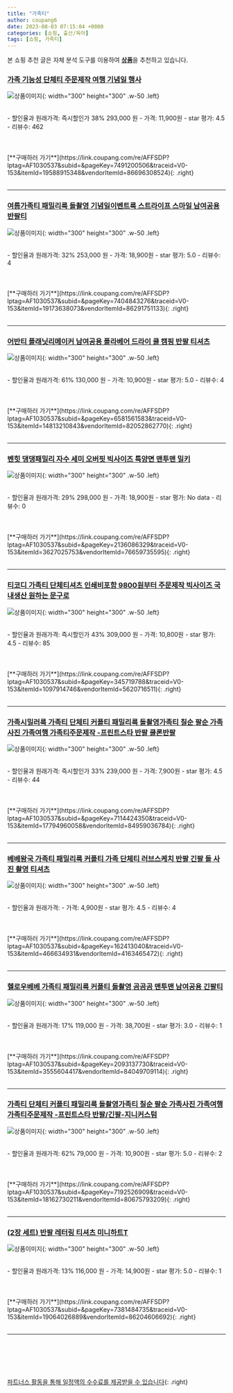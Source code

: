 ```yaml
---
title: "가족티"
author: coupang6
date: 2023-08-03 07:15:04 +0800
categories: [쇼핑, 출산/육아]
tags: [쇼핑, 가족티]
---
```


본 쇼핑 추천 글은 자체 분석 도구를 이용하여 [**상품**](https://link.coupang.com/a/bao1ui)을 추천하고 있습니다.

### [가족 기능성 단체티 주문제작 여행 기념일 행사](https://link.coupang.com/re/AFFSDP?lptag=AF1030537&subid=&pageKey=7491200506&traceid=V0-153&itemId=19588915348&vendorItemId=86696308524)

![상품이미지](https://thumbnail10.coupangcdn.com/thumbnails/remote/230x230ex/image/vendor_inventory/eaf4/2a8dae67822b8e6cfa23d4b670313270a70edf74321ef52290e8f46febb2.jpg){: width="300" height="300" .w-50 .left}


<br>
- 할인율과 원래가격: 즉시할인가 38%  293,000   원
- 가격: 11,900원
- star 평가: 4.5
- 리뷰수: 462
<br>
<br>
<br>
<br>
[**구매하러 가기**](https://link.coupang.com/re/AFFSDP?lptag=AF1030537&subid=&pageKey=7491200506&traceid=V0-153&itemId=19588915348&vendorItemId=86696308524){: .right}
<br>
<br>

---

### [여름가족티 패밀리룩 돌촬영 기념일이벤트룩 스트라이프 스마일 남여공용 반팔티](https://link.coupang.com/re/AFFSDP?lptag=AF1030537&subid=&pageKey=7404843276&traceid=V0-153&itemId=19173638073&vendorItemId=86291751133)

![상품이미지](https://thumbnail8.coupangcdn.com/thumbnails/remote/230x230ex/image/vendor_inventory/5c79/77bfd5bccaa5e182e43771606fc5b1a2121acb9fe7fff71d570541515e0a.jpg){: width="300" height="300" .w-50 .left}


<br>
- 할인율과 원래가격: 32%  253,000   원
- 가격: 18,900원
- star 평가: 5.0
- 리뷰수: 4
<br>
<br>
<br>
<br>
[**구매하러 가기**](https://link.coupang.com/re/AFFSDP?lptag=AF1030537&subid=&pageKey=7404843276&traceid=V0-153&itemId=19173638073&vendorItemId=86291751133){: .right}
<br>
<br>

---

### [어반티 플래닛리메이커 남여공용 폴라베어 드라이 쿨 캠핑 반팔 티셔츠](https://link.coupang.com/re/AFFSDP?lptag=AF1030537&subid=&pageKey=6581561583&traceid=V0-153&itemId=14813210843&vendorItemId=82052862770)

![상품이미지](https://thumbnail9.coupangcdn.com/thumbnails/remote/230x230ex/image/retail/images/1768885063188191-5cf39e23-ecd8-4897-91ea-62c4d74e61f0.jpg){: width="300" height="300" .w-50 .left}


<br>
- 할인율과 원래가격: 61%  130,000   원
- 가격: 10,900원
- star 평가: 5.0
- 리뷰수: 4
<br>
<br>
<br>
<br>
[**구매하러 가기**](https://link.coupang.com/re/AFFSDP?lptag=AF1030537&subid=&pageKey=6581561583&traceid=V0-153&itemId=14813210843&vendorItemId=82052862770){: .right}
<br>
<br>

---

### [벤힛 댕댕패밀리 자수 세미 오버핏 빅사이즈 특양면 맨투맨 밀키](https://link.coupang.com/re/AFFSDP?lptag=AF1030537&subid=&pageKey=2136086329&traceid=V0-153&itemId=3627025753&vendorItemId=76659735595)

![상품이미지](https://thumbnail6.coupangcdn.com/thumbnails/remote/230x230ex/image/vendor_inventory/8b49/8a35cfd89c0784daf5c5355e9aff27813d75198e38d0fbd5d5008d33c25f.jpg){: width="300" height="300" .w-50 .left}


<br>
- 할인율과 원래가격: 29%  298,000   원
- 가격: 18,900원
- star 평가: No data
- 리뷰수: 0
<br>
<br>
<br>
<br>
[**구매하러 가기**](https://link.coupang.com/re/AFFSDP?lptag=AF1030537&subid=&pageKey=2136086329&traceid=V0-153&itemId=3627025753&vendorItemId=76659735595){: .right}
<br>
<br>

---

### [티코디 가족티 단체티셔츠 인쇄비포함 9800원부터 주문제작 빅사이즈 국내생산 원하는 문구로](https://link.coupang.com/re/AFFSDP?lptag=AF1030537&subid=&pageKey=345719788&traceid=V0-153&itemId=1097914746&vendorItemId=5620716511)

![상품이미지](https://thumbnail8.coupangcdn.com/thumbnails/remote/230x230ex/image/vendor_inventory/c29c/f6a8a9956a1a3c353a5151c50deb97a4ffa3572af3a1f1d7dba28476e9b9.jpg){: width="300" height="300" .w-50 .left}


<br>
- 할인율과 원래가격: 즉시할인가 43%  309,000   원
- 가격: 10,800원
- star 평가: 4.5
- 리뷰수: 85
<br>
<br>
<br>
<br>
[**구매하러 가기**](https://link.coupang.com/re/AFFSDP?lptag=AF1030537&subid=&pageKey=345719788&traceid=V0-153&itemId=1097914746&vendorItemId=5620716511){: .right}
<br>
<br>

---

### [가족시밀러룩 가족티 단체티 커플티 패밀리룩 돌촬영가족티 칠순 팔순 가족사진 가족여행 가족티주문제작 -프린트스타 반팔 쿨론반팔](https://link.coupang.com/re/AFFSDP?lptag=AF1030537&subid=&pageKey=7114424350&traceid=V0-153&itemId=17794960058&vendorItemId=84959036784)

![상품이미지](https://thumbnail9.coupangcdn.com/thumbnails/remote/230x230ex/image/vendor_inventory/e96f/3590fbdd5b6a3712a6ae86090ecb7417f7e9e41d397f162ca3a45e43bd0a.jpg){: width="300" height="300" .w-50 .left}


<br>
- 할인율과 원래가격: 즉시할인가 33%  239,000   원
- 가격: 7,900원
- star 평가: 4.5
- 리뷰수: 44
<br>
<br>
<br>
<br>
[**구매하러 가기**](https://link.coupang.com/re/AFFSDP?lptag=AF1030537&subid=&pageKey=7114424350&traceid=V0-153&itemId=17794960058&vendorItemId=84959036784){: .right}
<br>
<br>

---

### [베베왕국 가족티 패밀리룩 커플티 가족 단체티 러브스케치 반팔 긴팔 돌 사진 촬영 티셔츠](https://link.coupang.com/re/AFFSDP?lptag=AF1030537&subid=&pageKey=162413040&traceid=V0-153&itemId=466634931&vendorItemId=4163465472)

![상품이미지](https://thumbnail10.coupangcdn.com/thumbnails/remote/230x230ex/image/vendor_inventory/fbd4/4c81e43a2ba6c679ab7150c355f0ea9ea96cfdb02f9dc031003bfc35565b.jpg){: width="300" height="300" .w-50 .left}


<br>
- 할인율과 원래가격: 
- 가격: 4,900원
- star 평가: 4.5
- 리뷰수: 4
<br>
<br>
<br>
<br>
[**구매하러 가기**](https://link.coupang.com/re/AFFSDP?lptag=AF1030537&subid=&pageKey=162413040&traceid=V0-153&itemId=466634931&vendorItemId=4163465472){: .right}
<br>
<br>

---

### [헬로우베베 가족티 패밀리룩 커플티 돌촬영 곰곰곰 맨투맨 남여공용 긴팔티](https://link.coupang.com/re/AFFSDP?lptag=AF1030537&subid=&pageKey=2093137730&traceid=V0-153&itemId=3555604417&vendorItemId=84049709114)

![상품이미지](https://thumbnail8.coupangcdn.com/thumbnails/remote/230x230ex/image/vendor_inventory/8ae0/817eda3c9a9ed20cd059b002021625268c9cc441aed46f8f5e4a99221ed5.jpg){: width="300" height="300" .w-50 .left}


<br>
- 할인율과 원래가격: 17%  119,000   원
- 가격: 38,700원
- star 평가: 3.0
- 리뷰수: 1
<br>
<br>
<br>
<br>
[**구매하러 가기**](https://link.coupang.com/re/AFFSDP?lptag=AF1030537&subid=&pageKey=2093137730&traceid=V0-153&itemId=3555604417&vendorItemId=84049709114){: .right}
<br>
<br>

---

### [가족티 단체티 커플티 패밀리룩 돌촬영가족티 칠순 팔순 가족사진 가족여행 가족티주문제작 -프린트스타 반팔/긴팔-지니커스텀](https://link.coupang.com/re/AFFSDP?lptag=AF1030537&subid=&pageKey=7192526909&traceid=V0-153&itemId=18162730211&vendorItemId=80675793209)

![상품이미지](https://thumbnail10.coupangcdn.com/thumbnails/remote/230x230ex/image/vendor_inventory/c0af/8961d8cc4427a55875e60eb187875bd6cef50f5373ff3ef05f58bb0a2e2e.jpg){: width="300" height="300" .w-50 .left}


<br>
- 할인율과 원래가격: 62%  79,000   원
- 가격: 10,900원
- star 평가: 5.0
- 리뷰수: 2
<br>
<br>
<br>
<br>
[**구매하러 가기**](https://link.coupang.com/re/AFFSDP?lptag=AF1030537&subid=&pageKey=7192526909&traceid=V0-153&itemId=18162730211&vendorItemId=80675793209){: .right}
<br>
<br>

---

### [(2장 세트) 반팔 레터링 티셔츠 미니하트T](https://link.coupang.com/re/AFFSDP?lptag=AF1030537&subid=&pageKey=7381484735&traceid=V0-153&itemId=19064026889&vendorItemId=86204606692)

![상품이미지](https://thumbnail7.coupangcdn.com/thumbnails/remote/230x230ex/image/vendor_inventory/29df/4094547e0af675ab7ada4008d6dc95cf388c9f3a2a75b86053461a62c5ba.jpg){: width="300" height="300" .w-50 .left}


<br>
- 할인율과 원래가격: 13%  116,000   원
- 가격: 14,900원
- star 평가: 5.0
- 리뷰수: 1
<br>
<br>
<br>
<br>
[**구매하러 가기**](https://link.coupang.com/re/AFFSDP?lptag=AF1030537&subid=&pageKey=7381484735&traceid=V0-153&itemId=19064026889&vendorItemId=86204606692){: .right}
<br>
<br>

---
<br><br><br><br><br> [파트너스 활동을 통해 일정액의 수수료를 제공받을 수 있습니다](https://link.coupang.com/a/bao1ui){: .right}